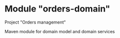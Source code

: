 # Module "orders-domain"

Project "Orders management" 

Maven module for domain model and domain services 

